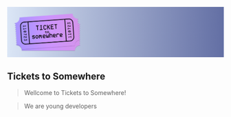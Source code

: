 ![Tickets to Somewhere](https://github.com/tickets-sw/manifest/blob/main/tickets-sw.png)

Tickets to Somewhere
---------------

> Wellcome to Tickets to Somewhere!

> We are young developers

